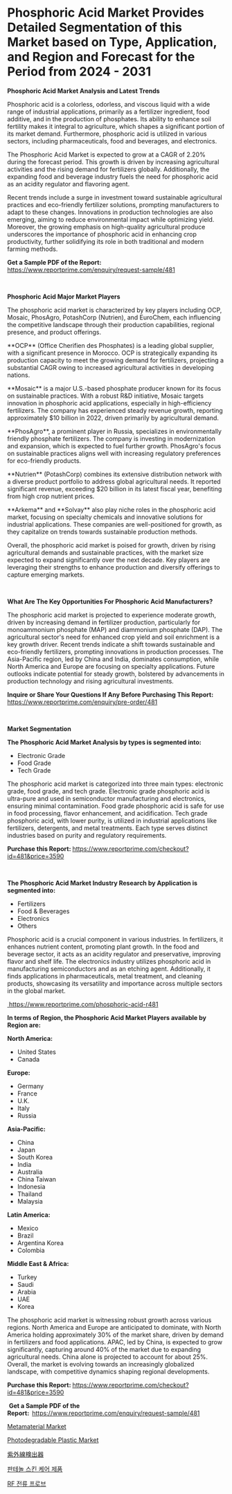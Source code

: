 <p><h1>Phosphoric Acid Market Provides Detailed Segmentation of this Market based on Type, Application, and Region and Forecast for the Period from 2024 - 2031</h1></p><p><strong>Phosphoric Acid Market Analysis and Latest Trends</strong></p>
<p><p>Phosphoric acid is a colorless, odorless, and viscous liquid with a wide range of industrial applications, primarily as a fertilizer ingredient, food additive, and in the production of phosphates. Its ability to enhance soil fertility makes it integral to agriculture, which shapes a significant portion of its market demand. Furthermore, phosphoric acid is utilized in various sectors, including pharmaceuticals, food and beverages, and electronics.</p><p>The Phosphoric Acid Market is expected to grow at a CAGR of 2.20% during the forecast period. This growth is driven by increasing agricultural activities and the rising demand for fertilizers globally. Additionally, the expanding food and beverage industry fuels the need for phosphoric acid as an acidity regulator and flavoring agent. </p><p>Recent trends include a surge in investment toward sustainable agricultural practices and eco-friendly fertilizer solutions, prompting manufacturers to adapt to these changes. Innovations in production technologies are also emerging, aiming to reduce environmental impact while optimizing yield. Moreover, the growing emphasis on high-quality agricultural produce underscores the importance of phosphoric acid in enhancing crop productivity, further solidifying its role in both traditional and modern farming methods.</p></p>
<p><strong>Get a Sample PDF of the Report:&nbsp;</strong> <a href="https://www.reportprime.com/enquiry/request-sample/481">https://www.reportprime.com/enquiry/request-sample/481</a></p>
<p>&nbsp;</p>
<p><strong>Phosphoric Acid Major Market Players</strong></p>
<p><p>The phosphoric acid market is characterized by key players including OCP, Mosaic, PhosAgro, PotashCorp (Nutrien), and EuroChem, each influencing the competitive landscape through their production capabilities, regional presence, and product offerings.</p><p>**OCP** (Office Cherifien des Phosphates) is a leading global supplier, with a significant presence in Morocco. OCP is strategically expanding its production capacity to meet the growing demand for fertilizers, projecting a substantial CAGR owing to increased agricultural activities in developing nations.</p><p>**Mosaic** is a major U.S.-based phosphate producer known for its focus on sustainable practices. With a robust R&D initiative, Mosaic targets innovation in phosphoric acid applications, especially in high-efficiency fertilizers. The company has experienced steady revenue growth, reporting approximately $10 billion in 2022, driven primarily by agricultural demand.</p><p>**PhosAgro**, a prominent player in Russia, specializes in environmentally friendly phosphate fertilizers. The company is investing in modernization and expansion, which is expected to fuel further growth. PhosAgro's focus on sustainable practices aligns well with increasing regulatory preferences for eco-friendly products.</p><p>**Nutrien** (PotashCorp) combines its extensive distribution network with a diverse product portfolio to address global agricultural needs. It reported significant revenue, exceeding $20 billion in its latest fiscal year, benefiting from high crop nutrient prices.</p><p>**Arkema** and **Solvay** also play niche roles in the phosphoric acid market, focusing on specialty chemicals and innovative solutions for industrial applications. These companies are well-positioned for growth, as they capitalize on trends towards sustainable production methods.</p><p>Overall, the phosphoric acid market is poised for growth, driven by rising agricultural demands and sustainable practices, with the market size expected to expand significantly over the next decade. Key players are leveraging their strengths to enhance production and diversify offerings to capture emerging markets.</p></p>
<p>&nbsp;</p>
<p><strong>What Are The Key Opportunities For Phosphoric Acid Manufacturers?</strong></p>
<p><p>The phosphoric acid market is projected to experience moderate growth, driven by increasing demand in fertilizer production, particularly for monoammonium phosphate (MAP) and diammonium phosphate (DAP). The agricultural sector's need for enhanced crop yield and soil enrichment is a key growth driver. Recent trends indicate a shift towards sustainable and eco-friendly fertilizers, prompting innovations in production processes. The Asia-Pacific region, led by China and India, dominates consumption, while North America and Europe are focusing on specialty applications. Future outlooks indicate potential for steady growth, bolstered by advancements in production technology and rising agricultural investments.</p></p>
<p><strong>Inquire or Share Your Questions If Any Before Purchasing This Report:</strong> <a href="https://www.reportprime.com/enquiry/pre-order/481">https://www.reportprime.com/enquiry/pre-order/481</a></p>
<p>&nbsp;</p>
<p><strong>Market Segmentation</strong></p>
<p><strong>The Phosphoric Acid Market Analysis by types is segmented into:</strong></p>
<p><ul><li>Electronic Grade</li><li>Food Grade</li><li>Tech Grade</li></ul></p>
<p><p>The phosphoric acid market is categorized into three main types: electronic grade, food grade, and tech grade. Electronic grade phosphoric acid is ultra-pure and used in semiconductor manufacturing and electronics, ensuring minimal contamination. Food grade phosphoric acid is safe for use in food processing, flavor enhancement, and acidification. Tech grade phosphoric acid, with lower purity, is utilized in industrial applications like fertilizers, detergents, and metal treatments. Each type serves distinct industries based on purity and regulatory requirements.</p></p>
<p><strong>Purchase this Report:&nbsp;</strong><a href="https://www.reportprime.com/checkout?id=481&price=3590">https://www.reportprime.com/checkout?id=481&price=3590</a></p>
<p>&nbsp;</p>
<p><strong>The Phosphoric Acid Market Industry Research by Application is segmented into:</strong></p>
<p><ul><li>Fertilizers</li><li>Food & Beverages</li><li>Electronics</li><li>Others</li></ul></p>
<p><p>Phosphoric acid is a crucial component in various industries. In fertilizers, it enhances nutrient content, promoting plant growth. In the food and beverage sector, it acts as an acidity regulator and preservative, improving flavor and shelf life. The electronics industry utilizes phosphoric acid in manufacturing semiconductors and as an etching agent. Additionally, it finds applications in pharmaceuticals, metal treatment, and cleaning products, showcasing its versatility and importance across multiple sectors in the global market.</p></p>
<p><a href="https://www.reportprime.com/phosphoric-acid-r481">&nbsp;https://www.reportprime.com/phosphoric-acid-r481</a></p>
<p><strong>In terms of Region, the Phosphoric Acid Market Players available by Region are:</strong></p>
<p>
    <p> <strong> North America: </strong>
        <ul>
            <li>United States</li>
            <li>Canada</li>
        </ul>
        </p> 
    <p> <strong> Europe: </strong>
        <ul>
            <li>Germany</li>
            <li>France</li>
            <li>U.K.</li>
            <li>Italy</li>
            <li>Russia</li>
        </ul>
        </p> 
    <p> <strong> Asia-Pacific: </strong>
        <ul>
            <li>China</li>
            <li>Japan</li>
            <li>South Korea</li>
            <li>India</li>
            <li>Australia</li>
            <li>China Taiwan</li>
            <li>Indonesia</li>
            <li>Thailand</li>
            <li>Malaysia</li>
        </ul>
        </p> 
    <p> <strong> Latin America: </strong>
        <ul>
            <li>Mexico</li>
            <li>Brazil</li>
            <li>Argentina Korea</li>
            <li>Colombia</li>
        </ul>
        </p> 
    <p> <strong> Middle East & Africa: </strong>
        <ul>
            <li>Turkey</li>
            <li>Saudi</li>
            <li>Arabia</li>
            <li>UAE</li>
            <li>Korea</li>
        </ul>
    </p>
    </p>
<p><p>The phosphoric acid market is witnessing robust growth across various regions. North America and Europe are anticipated to dominate, with North America holding approximately 30% of the market share, driven by demand in fertilizers and food applications. APAC, led by China, is expected to grow significantly, capturing around 40% of the market due to expanding agricultural needs. China alone is projected to account for about 25%. Overall, the market is evolving towards an increasingly globalized landscape, with competitive dynamics shaping regional developments.</p></p>
<p><strong>Purchase this Report: </strong><a href="https://www.reportprime.com/checkout?id=481&price=3590">https://www.reportprime.com/checkout?id=481&price=3590</a></p>
<p>&nbsp;<strong>Get a Sample PDF of the Report:&nbsp;&nbsp;</strong><a href="https://www.reportprime.com/enquiry/request-sample/481">https://www.reportprime.com/enquiry/request-sample/481</a></p>
<p><strong></strong></p>
<p><p><a href="https://github.com/FassouRP/Market-Research-Report-List-6/blob/main/metamaterial-market.md">Metamaterial Market</a></p><p><a href="https://medium.com/@v8581137/booming-photodegradable-plastic-market-sector-market-analysis-and-growth-projections-till-2031-419ca3124fb6">Photodegradable Plastic Market</a></p><p><a href="https://medium.com/@royprice674/%E6%9C%AA%E6%9D%A5%E3%81%AEuv%E6%A4%9C%E5%87%BA%E5%99%A8%E5%B8%82%E5%A0%B4%E3%81%AE%E5%8B%95%E5%90%91-%E6%96%B0%E8%88%88%E5%B8%82%E5%A0%B4%E3%81%AE%E3%83%88%E3%83%AC%E3%83%B3%E3%83%89%E3%81%A82031%E5%B9%B4%E3%81%BE%E3%81%A7%E3%81%AE%E4%BA%88%E6%B8%AC-4f04e0e31435">紫外線検出器</a></p><p><a href="https://medium.com/@wallacecumfgmings567556/%EC%A0%84%EB%9E%B5%EC%A0%81-%EC%8B%9C%EC%9E%A5-%ED%86%B5%EC%B0%B0-%EA%B8%80%EB%A1%9C%EB%B2%8C-%ED%8C%90%ED%85%8C%EB%86%80-%ED%94%BC%EB%B6%80-%EA%B4%80%EB%A6%AC-%EC%A0%9C%ED%92%88-%EC%8B%9C%EC%9E%A5-%ED%99%98%EA%B2%BD-%ED%83%90%EC%83%89-2024-2031-ce5de870feee">판테놀 스킨 케어 제품</a></p><p><a href="https://medium.com/@wallacecumfgmings567556/rf-%EC%A0%84%EB%A5%98-%ED%94%84%EB%A1%9C%EB%B8%8C-%EC%8B%9C%EC%9E%A5-%EC%A1%B0%EC%82%AC-%EB%B0%8F-%EC%82%B0%EC%97%85-%EC%A7%84%ED%99%94%EC%99%80-2031%EB%85%84%EA%B9%8C%EC%A7%80%EC%9D%98-%EC%A0%84%EB%A7%9D-551f0eb8e1cd">RF 전류 프로브</a></p></p>